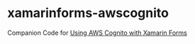 # xamarinforms-awscognito

Companion Code for [Using AWS Cognito with Xamarin Forms](https://dev.to/pietervdw/using-aws-cognito-with-xamarin-forms-46l5)
